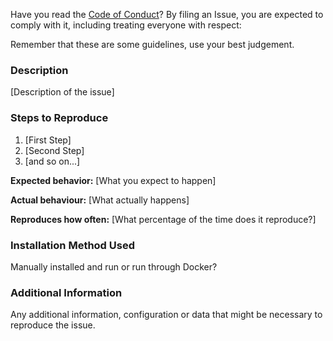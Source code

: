 Have you read the [Code of Conduct](CODE_OF_CONDUCT.md)? By filing an Issue, you are expected
to comply with it, including treating everyone with respect:


Remember that these are some guidelines, use your best judgement.


### Description

[Description of the issue]

### Steps to Reproduce

1. [First Step]
2. [Second Step]
3. [and so on...]

**Expected behavior:** [What you expect to happen]

**Actual behaviour:** [What actually happens]

**Reproduces how often:** [What percentage of the time does it reproduce?]

### Installation Method Used

Manually installed and run or run through Docker?

### Additional Information

Any additional information, configuration or data that might be necessary to
reproduce the issue.